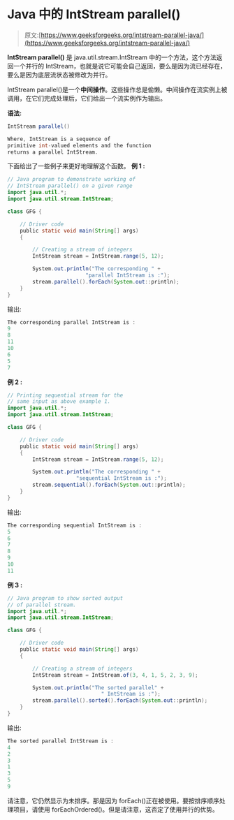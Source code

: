 # Java 中的 IntStream parallel()

> 原文:[https://www.geeksforgeeks.org/intstream-parallel-java/](https://www.geeksforgeeks.org/intstream-parallel-java/)

**IntStream parallel()** 是 java.util.stream.IntStream 中的一个方法，这个方法返回一个并行的 IntStream，也就是说它可能会自己返回，要么是因为流已经存在，要么是因为底层流状态被修改为并行。

IntStream parallel()是一个**中间操作**。这些操作总是偷懒。中间操作在流实例上被调用，在它们完成处理后，它们给出一个流实例作为输出。

**语法:**

```java
IntStream parallel()

Where, IntStream is a sequence of 
primitive int-valued elements and the function 
returns a parallel IntStream.

```

下面给出了一些例子来更好地理解这个函数。
**例 1 :**

```java
// Java program to demonstrate working of
// IntStream parallel() on a given range
import java.util.*;
import java.util.stream.IntStream;

class GFG {

    // Driver code
    public static void main(String[] args)
    {

        // Creating a stream of integers
        IntStream stream = IntStream.range(5, 12);

        System.out.println("The corresponding " + 
                         "parallel IntStream is :");
        stream.parallel().forEach(System.out::println);
    }
}
```

输出:

```java
The corresponding parallel IntStream is :
9
8
11
10
6
5
7

```

**例 2 :**

```java
// Printing sequential stream for the 
// same input as above example 1.
import java.util.*;
import java.util.stream.IntStream;

class GFG {

    // Driver code
    public static void main(String[] args)
    {
        IntStream stream = IntStream.range(5, 12);

        System.out.println("The corresponding " + 
                      "sequential IntStream is :");
        stream.sequential().forEach(System.out::println);
    }
}
```

输出:

```java
The corresponding sequential IntStream is :
5
6
7
8
9
10
11

```

**例 3 :**

```java
// Java program to show sorted output
// of parallel stream.
import java.util.*;
import java.util.stream.IntStream;

class GFG {

    // Driver code
    public static void main(String[] args)
    {

        // Creating a stream of integers
        IntStream stream = IntStream.of(3, 4, 1, 5, 2, 3, 9);

        System.out.println("The sorted parallel" + 
                              " IntStream is :");
        stream.parallel().sorted().forEach(System.out::println);
    }
}
```

输出:

```java
The sorted parallel IntStream is :
4
2
3
1
3
5
9

```

请注意，它仍然显示为未排序。那是因为 forEach()正在被使用。要按排序顺序处理项目，请使用 forEachOrdered()。但是请注意，这否定了使用并行的优势。